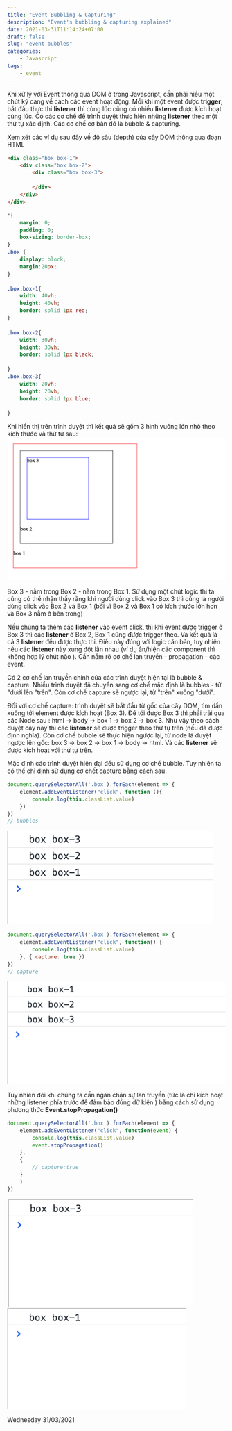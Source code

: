 ```yaml
---
title: "Event Bubbling & Capturing"
description: "Event's bubbling & capturing explained"
date: 2021-03-31T11:14:24+07:00
draft: false
slug: "event-bubbles"
categories:
    - Javascript
tags:
    - event
---
```

Khi xử lý với Event thông qua DOM ở trong Javascript, cần phải hiểu một chút kỹ càng về cách các event hoạt động. Mỗi khi một event được **trigger**, bắt đầu thực thi **listener** thì cùng lúc cũng có nhiều **listener** được kích hoạt cùng lúc. Có các cơ chế để trình duyệt thực hiện những **listener** theo một thứ tự xác định. Các cơ chế cơ bản đó là bubble & capturing.

Xem xét các ví dụ sau đây về độ sâu (depth) của cây DOM thông qua đoạn HTML

```html
<div class="box box-1">
    <div class="box box-2">
        <div class="box box-3">

        </div>
    </div>
</div>
```

```css
*{
    margin: 0;
    padding: 0;
    box-sizing: border-box;
}
.box {
    display: block;
    margin:20px;
}

.box.box-1{
    width: 40vh;
    height: 40vh;
    border: solid 1px red;
}

.box.box-2{
    width: 30vh;
    height: 30vh;
    border: solid 1px black;

}
.box.box-3{
    width: 20vh;
    height: 20vh;
    border: solid 1px blue;

}
```

Khi hiển thị trên trình duyệt thì kết quả sẽ gồm 3 hình vuông lớn nhỏ theo kích thước và thứ tự sau:
![Hiển thị đoạn của code ở phía trên](pic-1.png)

Box 3 - nằm trong Box 2 - nằm trong Box 1. Sử dụng một chút logic thì ta cũng có thể nhận thấy rằng khi người dùng click vào Box 3 thì cũng là người dùng click vào Box 2 và Box 1 (bởi vì Box 2 và Box 1 có kích thước lớn hơn và Box 3 nằm ở bên trong)

Nếu chúng ta thêm các **listener** vào event click, thì khi event được trigger ở Box 3 thì các **listener** ở Box 2, Box 1 cũng được trigger theo. Và kết quả là cả 3 **listener** đều được thực thi. Điều này đúng với logic căn bản, tuy nhiên nếu các **listener** này xung đột lẫn nhau (ví dụ ẩn/hiện các component thì không hợp lý chút nào ). Cần nắm rõ cơ chế lan truyền - propagation - các event.

Có 2 cơ chế lan truyền chính của các trình duyệt hiện tại là bubble & capture. Nhiều trình duyệt đã chuyển sang cơ chế mặc định là bubbles - từ "dưới lên "trên". Còn cơ chế capture sẽ ngược lại, từ "trên" xuống "dưới".

Đối với cơ chế capture: trình duyệt sẽ bắt đầu từ gốc của cây DOM, tìm dần xuống tới element được kích hoạt (Box 3). Để tới được Box 3 thì phải trải qua các Node sau : html -> body -> box 1 -> box 2 -> box 3. Như vậy theo cách duyệt cây này thì các **listener** sẽ được trigger theo thứ tự trên (nếu đã được định nghĩa). Còn cơ chế bubble sẽ thực hiện ngược lại, từ node lá duyệt ngược lên gốc: box 3 -> box 2 -> box 1 -> body -> html. Và các **listener** sẽ được kích hoạt với thứ tự trên.

Mặc định các trình duyệt hiện đại đều sử dụng cơ chế bubble. Tuy nhiên ta có thể chỉ định sử dụng cơ chết capture bằng cách sau.
```js
document.querySelectorAll('.box').forEach(element => {
    element.addEventListener("click", function (){
        console.log(this.classList.value)
    })
})
// bubbles
```
![Cơ chế bubble](pic-2.png)
```js
document.querySelectorAll('.box').forEach(element => {
    element.addEventListener("click", function() {
        console.log(this.classList.value)
    }, { capture: true })
})
// capture
```
![Cơ chế capture](pic-3.png)

Tuy nhiên đôi khi chúng ta cần ngăn chặn sự lan truyền (tức là chỉ kích hoạt những listener phía trước để đảm bảo đúng dữ kiện ) bằng cách sử dụng phương thức **Event.stopPropagation()**
```js
document.querySelectorAll('.box').forEach(element => {
    element.addEventListener("click", function(event) {
        console.log(this.classList.value)
        event.stopPropagation()
    },
    {
        // capture:true
    }
    )
})
```
![Cơ chế bubble với stopPropagation](pic-4.png)
![Cơ chế capture với stopPropagation](pic-5.png)


Wednesday 31/03/2021

